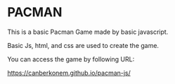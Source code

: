 # **PACMAN**

This is a basic Pacman Game made by basic javascript.

Basic Js, html, and css are used to create the game.

You can access the game by following URL:

https://canberkonem.github.io/pacman-js/
